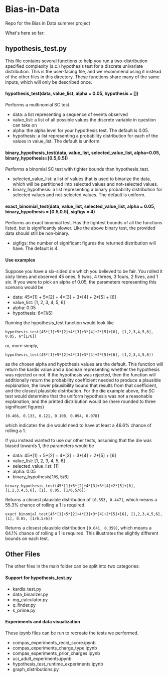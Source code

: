 # Bias-in-Data
Repo for the Bias in Data summer project

What's here so far:

## hypothesis_test.py
This file contains several functions to help you run a two-distribution specified complexity (s.c.) hypothesis test for a discrete univariate distribution. This is the user-facing file, and we recommend using it instead of the other files in this directory. These functions share many of the same inputs, which will only be described once. 

#### hypothesis_test(data, value_list, alpha = 0.05, hypothesis = [])
Performs a multinomial SC test.
  - data: a list representing a sequence of events observed
  - value_list: a list of all possible values the discrete variable in question can take on
  - alpha: the alpha level for your hypothesis test. The default is 0.05.
  - hypothesis: a list representing a probability distribution for each of the values in value_list. The default is uniform.

#### binary_hypothesis_test(data, value_list, selected_value_list, alpha=0.05, binary_hypothesis=[0.5,0.5])
Performs a binomial SC test with tighter bounds than hypothesis_test. 
  - selected_value_list: a list of values that is used to binarize the data, which will be partitioned into selected values and not-selected values. 
  - binary_hypothesis: a list representing a binary probability distribution for selected values and not-selected values. The default is uniform.

#### exact_binomial_test(data, value_list, selected_value_list, alpha = 0.05, binary_hypothesis = [0.5,0.5], sigfigs = 4)
Performs an exact binomial test. Has the tightest bounds of all the functions listed, but is significantly slower. Like the above binary test, the provided data should still be non-binary. 
  - sigfigs: the number of significant figures the returned distribution will have. The default is 4. 
  
#### Use examples
Suppose you have a six-sided die which you believed to be fair. You rolled it sixty times and observed 45 ones, 5 twos, 4 threes, 3 fours, 2 fives, and 1 six. If you were to pick an alpha of 0.05, the parameters representing this scenario would be 
  - data: 45*[1] + 5*[2] + 4*[3] + 3*[4] + 2*[5] + [6]
  - value_list: [1, 2, 3, 4, 5, 6]
  - alpha: 0.05
  - hypothesis: 6*[1/6]
 
Running the hypothesis_test function would look like 
```
hypothesis_test(45*[1]+5*[2]+4*[3]+3*[4]+2*[5]+[6], [1,2,3,4,5,6], 0.05, 6*[1/6])
```
or, more simply, 
```
hypothesis_test(45*[1]+5*[2]+4*[3]+3*[4]+2*[5]+[6], [1,2,3,4,5,6])
```
as the chosen alpha and hypothesis values are the default. This function will return the kardis value and a boolean representing whether the hypothesis was rejected or not.
If the hypothesis was rejected, then the function will additionally return the probability coefficient needed to produce a plausible explanation, the lower plausibility bound that results from that coefficient, and the closest plausible distribution. For the die example above, the SC test would determine that the uniform hypothesis was not a reasonable explanation, and the printed distribution would be (here rounded to three significant figures) 
```
[0.466, 0.133, 0.121, 0.108, 0.094, 0.078]
```
which indicates the die would need to have at least a 46.6% chance of rolling a 1. 

If you instead wanted to use our other tests, assuming that the die was biased towards 1, the parameters would be 
  - data: 45*[1] + 5*[2] + 4*[3] + 3*[4] + 2*[5] + [6]
  - value_list: [1, 2, 3, 4, 5, 6]
  - selected_value_list: [1]
  - alpha: 0.05
  - binary_hypothesis[1/6, 5/6]

```
binary_hypothesis_test(45*[1]+5*[2]+4*[3]+3*[4]+2*[5]+[6], [1,2,3,4,5,6], [1], 0.05, [1/6,5/6])
```
Returns a closest plausible distribution of ```[0.553, 0.447]```, which means a 55.3% chance of rolling a 1 is required. 
```
exact_binomial_test(45*[1]+5*[2]+4*[3]+3*[4]+2*[5]+[6], [1,2,3,4,5,6], [1], 0.05, [1/6,5/6])
```
Returns a closest plausible distribution ```[0.641, 0.359]```, which means a 64.1% chance of rolling a 1 is required.
This illustrates the slightly different bounds on each test. 

## Other Files
The other files in the main folder can be split into two categories:
#### Support for hypothesis_test.py
  - kardis_test.py
  - data_binarizer.py
  - mg_calculator.py
  - q_finder.py
  - s_prime.py
#### Experiments and data visualization
These ipynb files can be run to recreate the tests we performed. 
  - compas_experiments_recid_score.ipynb
  - compas_experiments_charge_type.ipynb
  - compas_experiments_prior_charges.ipynb
  - uci_adult_experiments.ipynb
  - hypothesis_test_runtime_experiments.ipynb
  - graph_distributions.py
